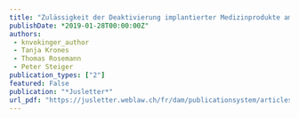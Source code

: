 ```yaml
---
title: "Zulässigkeit der Deaktivierung implantierter Medizinprodukte am Lebensende? Eine staatsrechtliche, strafrechtliche, berufsrechtliche, medizinische und ethische Würdigung am Beispiel des Herzschrittmachers"
publishDate: *2019-01-28T00:00:00Z"
authors: 
 - knvokinger_author
 - Tanja Krones
 - Thomas Rosemann
 - Peter Steiger
publication_types: ["2"]
featured: False
publication: "*Jusletter*"
url_pdf: "https://jusletter.weblaw.ch/fr/dam/publicationsystem/articles/jusletter/2019/989/965/zulassigkeit-der-dea_7717a09126/Jusletter_zulassigkeit-der-dea_7717a09126_fr.pdf"
---
```

